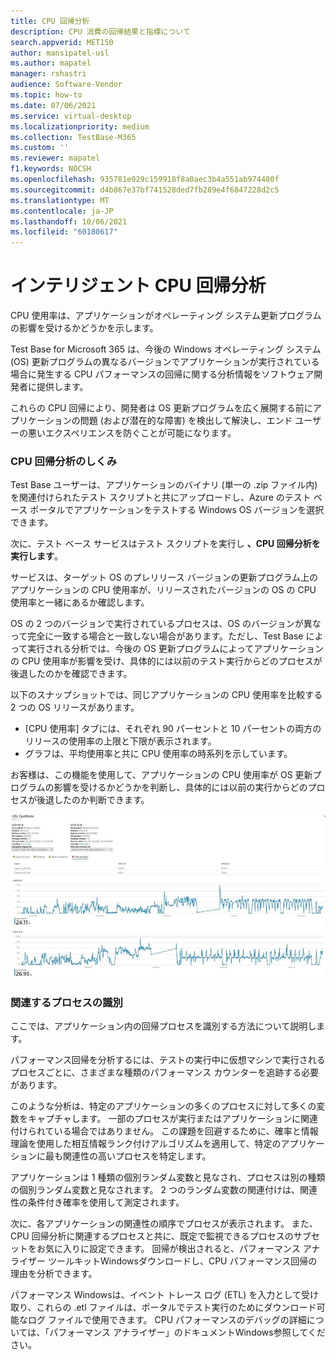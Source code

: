 ```yaml
---
title: CPU 回帰分析
description: CPU 消費の回帰結果と指標について
search.appverid: MET150
author: mansipatel-usl
ms.author: mapatel
manager: rshastri
audience: Software-Vendor
ms.topic: how-to
ms.date: 07/06/2021
ms.service: virtual-desktop
ms.localizationpriority: medium
ms.collection: TestBase-M365
ms.custom: ''
ms.reviewer: mapatel
f1.keywords: NOCSH
ms.openlocfilehash: 935781e929c159918f8a0aec3b4a551ab974480f
ms.sourcegitcommit: d4b867e37bf741528ded7fb289e4f6847228d2c5
ms.translationtype: MT
ms.contentlocale: ja-JP
ms.lasthandoff: 10/06/2021
ms.locfileid: "60180617"
---
```

# <a name="intelligent-cpu-regression-analysis"></a>インテリジェント CPU 回帰分析

CPU 使用率は、アプリケーションがオペレーティング システム更新プログラムの影響を受けるかどうかを示します。 

Test Base for Microsoft 365 は、今後の Windows オペレーティング システム (OS) 更新プログラムの異なるバージョンでアプリケーションが実行されている場合に発生する CPU パフォーマンスの回帰に関する分析情報をソフトウェア開発者に提供します。 

これらの CPU 回帰により、開発者は OS 更新プログラムを広く展開する前にアプリケーションの問題 (および潜在的な障害) を検出して解決し、エンド ユーザーの悪いエクスペリエンスを防ぐことが可能になります。


### <a name="how-cpu-regression-analysis-works"></a>CPU 回帰分析のしくみ ###

Test Base ユーザーは、アプリケーションのバイナリ (単一の .zip ファイル内) を関連付けられたテスト スクリプトと共にアップロードし、Azure のテスト ベース ポータルでアプリケーションをテストする Windows OS バージョンを選択できます。 

次に、テスト ベース サービスはテスト スクリプトを実行し **、CPU 回帰分析を実行します**。 

サービスは、ターゲット OS のプレリリース バージョンの更新プログラム上のアプリケーションの CPU 使用率が、リリースされたバージョンの OS の CPU 使用率と一緒にあるか確認します。 

OS の 2 つのバージョンで実行されているプロセスは、OS のバージョンが異なって完全に一致する場合と一致しない場合があります。ただし、Test Base によって実行される分析では、今後の OS 更新プログラムによってアプリケーションの CPU 使用率が影響を受け、具体的には以前のテスト実行からどのプロセスが後退したのかを確認できます。

以下のスナップショットでは、同じアプリケーションの CPU 使用率を比較する 2 つの OS リリースがあります。 
-   [CPU 使用率] タブには、それぞれ 90 パーセントと 10 パーセントの両方のリリースの使用率の上限と下限が表示されます。 
-   グラフは、平均使用率と共に CPU 使用率の時系列を示しています。 

お客様は、この機能を使用して、アプリケーションの CPU 使用率が OS 更新プログラムの影響を受けるかどうかを判断し、具体的には以前の実行からどのプロセスが後退したのか判断できます。


![CPU 回帰分析。](Media/cpu-regression-analysis.jpg)

### <a name="relevant-process-identification"></a>関連するプロセスの識別 ###

ここでは、アプリケーション内の回帰プロセスを識別する方法について説明します。 

パフォーマンス回帰を分析するには、テストの実行中に仮想マシンで実行されるプロセスごとに、さまざまな種類のパフォーマンス カウンターを追跡する必要があります。 

このような分析は、特定のアプリケーションの多くのプロセスに対して多くの変数をキャプチャします。 一部のプロセスが実行またはアプリケーションに関連付けられている場合ではありません。 この課題を回避するために、確率と情報理論を使用した相互情報ランク付けアルゴリズムを適用して、特定のアプリケーションに最も関連性の高いプロセスを特定します。 

アプリケーションは 1 種類の個別ランダム変数と見なされ、プロセスは別の種類の個別ランダム変数と見なされます。 2 つのランダム変数の関連付けは、関連性の条件付き確率を使用して測定されます。 

次に、各アプリケーションの関連性の順序でプロセスが表示されます。 また、CPU 回帰分析に関連するプロセスと共に、既定で監視できるプロセスのサブセットをお気に入りに設定できます。 回帰が検出されると、パフォーマンス アナライザー ツールキットWindowsダウンロードし、CPU パフォーマンス回帰の理由を分析できます。 

パフォーマンス Windowsは、イベント トレース ログ (ETL) を入力として受け取り、これらの .etl ファイルは、ポータルでテスト実行のためにダウンロード可能なログ ファイルで使用できます。 CPU パフォーマンスのデバッグの詳細については、「パフォーマンス アナライザー」のドキュメントWindows参照してください。


